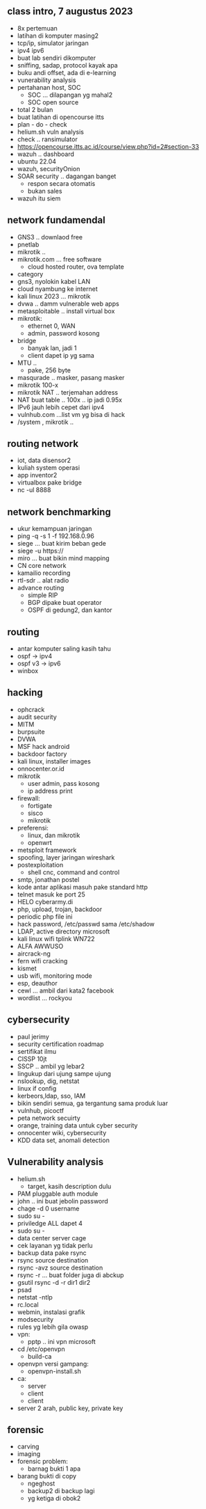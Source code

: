 ## class intro, 7 augustus 2023
- 8x pertemuan
- latihan di komputer masing2
- tcp/ip, simulator jaringan
- ipv4 ipv6
- buat lab sendiri dikomputer
- sniffing, sadap, protocol kayak apa
- buku andi offset, ada di e-learning
- vunerability analysis
- pertahanan host, SOC
    - SOC ... dilapangan yg mahal2
    - SOC open source
- total 2 bulan
- buat latihan di opencourse itts
- plan - do - check
- helium.sh vuln analysis
- check .. ransimulator
- https://opencourse.itts.ac.id/course/view.php?id=2#section-33
- wazuh .. dashboard
- ubuntu 22.04
- wazuh, securityOnion
- SOAR security .. dagangan banget
    - respon secara otomatis
    - bukan sales
- wazuh itu siem

## network fundamendal
- GNS3 .. downlaod free
- pnetlab 
- mikrotik .. 
- mikrotik.com ... free software
    - cloud hosted router, ova template
- category
- gns3, nyolokin kabel LAN
- cloud nyambung ke internet
- kali linux 2023 ... mikrotik
- dvwa .. damm vulnerable web apps
- metasploitable .. install virtual box
- mikrotik:
    - ethernet 0, WAN
    - admin, password kosong
- bridge
    - banyak lan, jadi 1
    - client dapet ip yg sama
- MTU .. 
    - pake, 256 byte
- masqurade .. masker, pasang masker
- mikrotik 100-x
- mikrotik NAT .. terjemahan address 
- NAT buat table .. 100x .. ip jadi 0.95x
- IPv6 jauh lebih cepet dari ipv4
- vulnhub.com ...list vm yg bisa di hack
- /system , mikrotik ..

## routing network
- iot, data disensor2
- kuliah system operasi
- app inventor2
- virtualbox pake bridge
- nc -ul 8888

## network benchmarking
- ukur kemampuan jaringan
- ping -q -s 1 -f 192.168.0.96
- siege ... buat kirim beban gede
- siege -u https://
- miro ... buat bikin mind mapping
- CN core network
- kamailio recording
- rtl-sdr .. alat radio
- advance routing
    - simple RIP
    - BGP dipake buat operator
    - OSPF di gedung2, dan kantor

## routing
- antar komputer saling kasih tahu
- ospf -> ipv4
- ospf v3 -> ipv6
- winbox

## hacking
- ophcrack
- audit security
- MITM
- burpsuite
- DVWA
- MSF hack android
- backdoor factory
- kali linux, installer images
- onnocenter.or.id
- mikrotik
    - user admin, pass kosong
    - ip address print
- firewall:
    - fortigate
    - sisco
    - mikrotik
- preferensi:
    - linux, dan mikrotik
    - openwrt
- metsploit framework
- spoofing, layer jaringan wireshark
- postexploitation
    - shell cnc, command and control
- smtp, jonathan postel
- kode antar aplikasi masuh pake standard http
- telnet masuk ke port 25
-   HELO cyberarmy.di
- php, upload, trojan, backdoor
- periodic php file ini
- hack password, /etc/passwd sama /etc/shadow
- LDAP, active directory microsoft
- kali linux wifi tplink WN722
- ALFA AWWUSO
- aircrack-ng
- fern wifi cracking
- kismet
- usb wifi, monitoring mode
- esp, deauthor
- cewl ... ambil dari kata2 facebook
- wordlist ... rockyou

## cybersecurity
- paul jerimy 
- security certification roadmap
- sertifikat ilmu
- CISSP 10jt
- SSCP .. ambil yg lebar2
- lingukup dari ujung sampe ujung
- nslookup, dig, netstat
- linux if config
- kerbeors,ldap, sso, IAM
- bikin sendiri semua, ga tergantung sama produk luar
- vulnhub, picoctf
- peta network secuirty
- orange, training data untuk cyber security
- onnocenter wiki, cybersecurity
- KDD data set, anomali detection

## Vulnerability analysis
- helium.sh
    - target, kasih description dulu
- PAM pluggable auth module
- john .. ini buat jebolin password
- chage -d 0 username
- sudo su -
- priviledge ALL dapet 4
- sudo su -
- data center server cage
- cek layanan yg tidak perlu
- backup data pake rsync
- rsync source destination
- rsync -avz source destination
- rsync -r ... buat folder juga di abckup
- gsutil rsync -d -r dir1 dir2
- psad
- netstat -ntlp
- rc.local
- webmin, instalasi grafik
- modsecurity
- rules yg lebih gila owasp
- vpn:
    - pptp .. ini vpn microsoft
- cd /etc/openvpn
    - build-ca
- openvpn versi gampang:
    - openvpn-install.sh
- ca:
    - server
    - client
    - client
- server 2 arah, public key, private key

## forensic
- carving
- imaging
- forensic problem:
    - barnag bukti 1 apa
- barang bukti di copy
    - ngeghost
    - backup2 di backup lagi
    - yg ketiga di obok2








